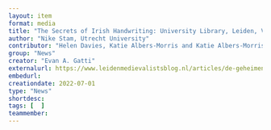 ```yaml
---
layout: item
format: media
title: "The Secrets of Irish Handwriting: University Library, Leiden, VLQ 7"
author: "Nike Stam, Utrecht University"
contributor: "Helen Davies, Katie Albers-Morris and Katie Albers-Morris"
group: "News"
creator: "Evan A. Gatti"
externalurl: https://www.leidenmedievalistsblog.nl/articles/de-geheimen-van-het-ierse-handschrift-universitaire-bibliotheek-leiden-vlq-7
embedurl: 
creationdate: 2022-07-01
type: "News"
shortdesc:
tags: [  ]
teammember: 
---
```

